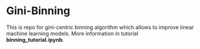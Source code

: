 # Gini-Binning

This is repo for gini-centric binning algorithm which allows to improve linear machine learning models. More information in tutorial **binning_tutorial.ipynb**.
